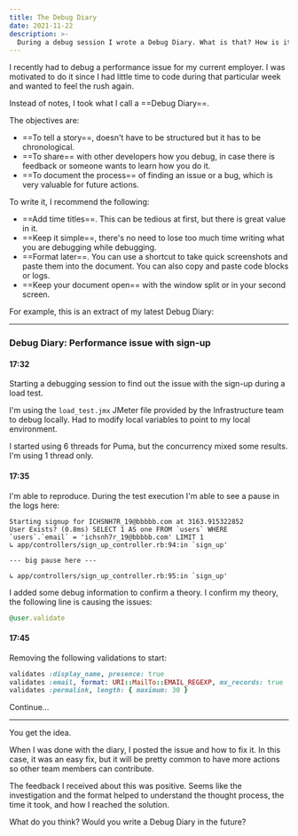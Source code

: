 ```yaml
---
title: The Debug Diary
date: 2021-11-22
description: >-
  During a debug session I wrote a Debug Diary. What is that? How is it useful?
---
```


I recently had to debug a performance issue for my current employer. I was motivated to do it since I had little time to code during that particular week and wanted to feel the rush again.

Instead of notes, I took what I call a ==Debug Diary==.

The objectives are:

- ==To tell a story==, doesn't have to be structured but it has to be chronological.
- ==To share== with other developers how you debug, in case there is feedback or someone wants to learn how you do it.
- ==To document the process== of finding an issue or a bug, which is very valuable for future actions.

To write it, I recommend the following:

- ==Add time titles==. This can be tedious at first, but there is great value in it.
- ==Keep it simple==, there's no need to lose too much time writing what you are debugging while debugging.
- ==Format later==. You can use a shortcut to take quick screenshots and paste them into the document. You can also copy and paste code blocks or logs.
- ==Keep your document open== with the window split or in your second screen.

For example, this is an extract of my latest Debug Diary:

---

### Debug Diary: Performance issue with sign-up

#### 17:32
Starting a debugging session to find out the issue with the sign-up during a load test.

I'm using the `load_test.jmx` JMeter file provided by the Infrastructure team to debug locally. Had to modify local variables to point to my local environment.

I started using 6 threads for Puma, but the concurrency mixed some results. I'm using 1 thread only.

#### 17:35
I'm able to reproduce. During the test execution I'm able to see a pause in the logs here:

```
Starting signup for ICHSNH7R_19@bbbbb.com at 3163.915322852
User Exists? (0.8ms) SELECT 1 AS one FROM `users` WHERE `users`.`email` = 'ichsnh7r_19@bbbbb.com' LIMIT 1
↳ app/controllers/sign_up_controller.rb:94:in `sign_up'

--- big pause here ---

↳ app/controllers/sign_up_controller.rb:95:in `sign_up'
```

I added some debug information to confirm a theory. I confirm my theory, the following line is causing the issues:

```ruby
@user.validate
```

#### 17:45
Removing the following validations to start:

```ruby
validates :display_name, presence: true
validates :email, format: URI::MailTo::EMAIL_REGEXP, mx_records: true
validates :permalink, length: { maximum: 30 }
```

Continue...

---

You get the idea.

When I was done with the diary, I posted the issue and how to fix it. In this case, it was an easy fix, but it will be pretty common to have more actions so other team members can contribute.

The feedback I received about this was positive. Seems like the investigation and the format helped to understand the thought process, the time it took, and how I reached the solution.

What do you think? Would you write a Debug Diary in the future?
